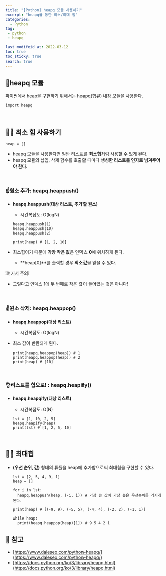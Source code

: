 ```yaml
---
title: "[Python] heapq 모듈 사용하기"
excerpt: "heapq를 통한 최소/최대 힙"
categories:
  - Python
tag:
 - python
 - heapq

last_modifeid_at: 2022-03-12
toc: true
toc_sticky: true
search: true
---
```


## 👩heapq 모듈
파이썬에서 heap을 구현하기 위해서는 heapq(힙큐) 내장 모듈을 사용한다.

  ```
  import heapq
  ```

<br>

## 🙋‍♀️ 최소 힙 사용하기
```
heap = []
```
* heapq 모듈을 사용한다면 일반 리스트를 **최소힙**처럼 사용할 수 있게 된다.
* heapq 모듈의 삽입, 삭제 함수를 호출할 때마다 **생성한 리스트를 인자로 넘겨주어야 한다.**

<br>

### ☝️원소 추가: heapq.heappush()
* **heapq.heappush(대상 리스트, 추가할 원소)**
  * 시간복잡도: O(logN)

  ```
  heapq.heappush(1)
  heapq.heappush(10)
  heapq.heappush(2)

  print(heap) # [1, 2, 10]
  ```

* 최소힙이기 때문에 **가장 작은 값**은 인덱스 **0**에 위치하게 된다.
  * **heap[0]**를 출력할 경우 **최소값**을 얻을 수 있다.

❕여기서 주의❕
* 그렇다고 인덱스 1에 두 번째로 작은 값이 들어있는 것은 아니다! 

<br>

### ✌️원소 삭제: heapq.heappop()
* **heapq.heappop(대상 리스트)**
  * 시간복잡도: O(logN)
* 최소 값이 반환되게 된다.

  ```
  print(heapq.heappop(heap)) # 1
  print(heapq.heappop(heap)) # 2
  print(heap) # [10]
  ```

<br>

### 👌리스트를 힙으로! : heapq.heapify()
* **heapq.heapqify(대상 리스트)**
  * 시간복잡도: O(N)

  ```
  lst = [1, 10, 2, 5]
  heapq.heapify(heap)
  print(lst) # [1, 2, 5, 10]
  ```

<br>

## 🙋‍♀️ 최대힙
  * **(우선 순위, 값)** 형태의 튜플을 heap에 추가함으로써 최대힙을 구현할 수 있다.

    ```
    lst = [2, 5, 4, 9, 1]
    heap = []

    for i in lst:
      heapq.heappush(heap, (-i, i)) # 가장 큰 값이 가장 높은 우선순위를 가지게 된다.

    print(heap) # [(-9, 9), (-5, 5), (-4, 4), (-2, 2), (-1, 1)]

    while heap:
      print(heapq.heappop(heap)[1]) # 9 5 4 2 1

    ```
  

## 📃 참고
* [https://www.daleseo.com/python-heapq/](https://www.daleseo.com/python-heapq/)
* [https://docs.python.org/ko/3/library/heapq.html](https://docs.python.org/ko/3/library/heapq.html)